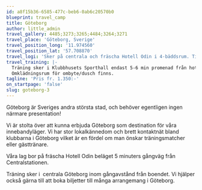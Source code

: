 ```yaml
---
id: a8f15b36-6585-477c-beb6-0ab6c20570b0
blueprint: travel_camp
title: Göteborg
author: little_admin
travel_gallery: 4485;3273;3265;4484;3264;3271
travel_place: 'Göteborg, Sverige'
travel_position_long: '11.974560'
travel_position_lat: '57.708870'
travel_logi: 'Sker på centrala och fräscha Hotell Odin i 4-bäddsrum. Tillägg vid boende i 1-3-bäddsrum.'
travel_training: |-
  Träning sker i Klubbhusets Sporthall endast 5-6 min promenad från hotellet.
  Omklädningsrum för ombyte/dusch finns.
tagline: 'Pris fr. 1.350:-'
on_startpage: 'false'
slug: goteborg-3
---
```

<p>Göteborg är Sveriges andra största stad, och behöver egentligen ingen närmare presentation!</p>
<p>Vi är stolta över att kunna erbjuda Göteborg som destination för våra innebandyläger. Vi har stor lokalkännedom och brett kontaktnät bland klubbarna i Göteborg vilket är en fördel om man önskar träningsmatcher eller gästtränare.</p>
<p>Våra lag bor på fräscha Hotell Odin beläget 5 minuters gångväg från Centralstationen.</p>
<p>Träning sker i  centrala Göteborg inom gångavstånd från boendet. Vi hjälper också gärna till att boka biljetter till många arrangemang i Göteborg.</p>

